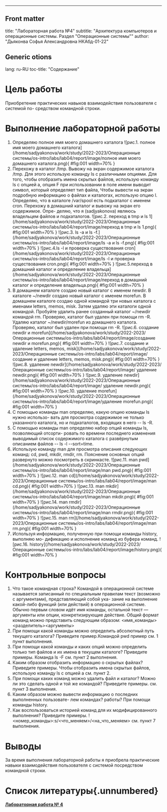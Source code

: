 ---
## Front matter
title: "Лабораторная работа №4"
subtitle: "Архитектура компьютеров и операционные системы. Раздел "Операционные системы""
author: "Дьяконва Софья Александровна НКАбд-01-22"

## Generic otions
lang: ru-RU
toc-title: "Содержание"

# Цель работы

Приобретение практических навыков взаимодействия пользователя с системой по-
средством командной строки.

# Выполнение лабораторной работы
1. Определяю полное имя моего домашнего каталога
![рис.1. полное имя моего домашнего каталога](/home/sadjyakonova/work/study/2022-2023/Операционные системы/os-intro/labs/lab04/report/image/полное имя моего домашнего каталога.png){ #fig:001 width=70% }
2. Перехожу в каталог /tmp.
Вывожу на экран содержимое каталога /tmp.
Для этого использую команду ls с различными опциями. Для
того, чтобы отобразить имена скрытых файлов, использую команду ls
с опцией a, опция F при использовании в поле имени
выводит символ, который определяет тип файла, Чтобы вывести на экран подробную информацию о файлах и каталогах, использую опцию l.
Определяю, что в каталоге /var/spool есть подкаталог с именем cron.
Перехожу в домашний каталог и вывожу на экран его содержимое. Опре-
деляю, что я (sadjyakonova) являюсь владельцем файлов и подкаталогов.
![рис.2. переход в tmp и ls 1](/home/sadjyakonova/work/study/2022-2023/Операционные системы/os-intro/labs/lab04/report/image/переход в tmp и ls 1.png){ #fig:001 width=70% }
![рис.3. ls -a и ls -f.](/home/sadjyakonova/work/study/2022-2023/Операционные системы/os-intro/labs/lab04/report/image/ls -a и ls -f.png){ #fig:001 width=70% }
![рис.4.ls -l и проверка существования cron](/home/sadjyakonova/work/study/2022-2023/Операционные системы/os-intro/labs/lab04/report/image/ls -l и проверка существования cron.png){ #fig:001 width=70% }
![рис.5.переход в домашний каталог и определение владельца](/home/sadjyakonova/work/study/2022-2023/Операционные системы/os-intro/labs/lab04/report/image/переход в домашний каталог и определение владельца.png){ #fig:001 width=70% }
3. В домашнем каталоге создаю новый каталог с именем newdir.
В каталоге ~/newdir создаю новый каталог с именем morefun.
В домашнем каталоге создаю одной командой три новых каталога с именами
letters, memos, misk. Затем удаляю эти каталоги одной командой.
Пробуйте удалить ранее созданный каталог ~/newdir командой rm. Проверяю, каталог был удален при помощи rm -R.
Удаляю каталог ~/newdir/morefun из домашнего каталога. Проверяю, каталог был удален при помощи rm -R.
![рис.6. создание newdir и morefun](/home/sadjyakonova/work/study/2022-2023/Операционные системы/os-intro/labs/lab04/report/image/создание newdir и morefun.png){ #fig:001 width=70% }
![рис.7. создание и удаление letters, memos, misk](/home/sadjyakonova/work/study/2022-2023/Операционные системы/os-intro/labs/lab04/report/image/создание и удаление letters, memos, misk.png){ #fig:001 width=70% }
![рис.8. удаление newdir](/home/sadjyakonova/work/study/2022-2023/Операционные системы/os-intro/labs/lab04/report/image/ удаление newdir.png){ #fig:001 width=70% }
![рис.9. удаление newdir](/home/sadjyakonova/work/study/2022-2023/Операционные системы/os-intro/labs/lab04/report/image/ удаление newdir.png){ #fig:001 width=70% }
![рис.10. удаление morefun](/home/sadjyakonova/work/study/2022-2023/Операционные системы/os-intro/labs/lab04/report/image/удаление morefun.png){ #fig:001 width=70% }
4. С помощью команды man определяю, какую опцию команды ls нужно использо-
вать для просмотра содержимое не только указанного каталога, но и подкаталогов,
входящих в него --  ls -R.
5. С помощью команды man определяю набор опций команды ls, позволяющий отсорти-
ровать по времени последнего изменения выводимый список содержимого каталога
с развёрнутым описанием файлов --  ls -l --sort=time.
6.  Использую команду man для просмотра описания следующих команд: cd, pwd, mkdir,
rmdir, rm.
Пояснение основных опций развернуто можно посмотреть в скринкасте.
![рис.11. man pwd](/home/sadjyakonova/work/study/2022-2023/Операционные системы/os-intro/labs/lab04/report/image/man pwd.png){ #fig:001 width=70% }
![рис.12. man cd](/home/sadjyakonova/work/study/2022-2023/Операционные системы/os-intro/labs/lab04/report/image/man cd.png){ #fig:001 width=70% }
![рис.13. man mkdir](/home/sadjyakonova/work/study/2022-2023/Операционные системы/os-intro/labs/lab04/report/image/man mkdir.png){ #fig:001 width=70% }
![рис.14. man rmdir](/home/sadjyakonova/work/study/2022-2023/Операционные системы/os-intro/labs/lab04/report/image/man rmdir.png){ #fig:001 width=70% }
![рис.15. man rm](/home/sadjyakonova/work/study/2022-2023/Операционные системы/os-intro/labs/lab04/report/image/man rm.png){ #fig:001 width=70% }
7. Используя информацию, полученную при помощи команды history, выполняю мо-
дификацию и исполнение команд из буфера команд.
![рис.16. history](/home/sadjyakonova/work/study/2022-2023/Операционные системы/os-intro/labs/lab04/report/image/history.png){ #fig:001 width=70% }

# Контрольные вопросы

1. Что такое командная строка? Командой в операционной системе называется записанный по
специальным правилам текст (возможно с аргументами), представляющий собой ука-
зание на выполнение какой-либо функций (или действий) в операционной системе.
Обычно первым словом идёт имя команды, остальной текст — аргументы или опции,
конкретизирующие действие.
Общий формат команд можно представить следующим образом:
<имя_команды><разделитель><аргументы>
2. При помощи какой команды можно определить абсолютный путь текущего каталога?
Приведите пример.Командой pwd пример см. 1 пункт выполнения.
3.  При помощи какой команды и каких опций можно определить только тип файлов
и их имена в текущем каталоге? Приведите примеры. Команда ls -F см. пункт 2 выполнения.
4. Каким образом отобразить информацию о скрытых файлах? Приведите примеры. Чтобы отобразить имена скрытых файлов, использую команду ls
с опцией a см. пункт 2.
5. При помощи каких команд можно удалить файл и каталог? Можно ли это сделать
одной и той же командой? Приведите примеры. см. пункт 3 выполнения.
6. Каким образом можно вывести информацию о последних выполненных пользовате-
лем командах? работы? При помощи команды history.
7. Как воспользоваться историей команд для их модифицированного выполнения? Приведите примеры. !<номер_команды>:s/<что_меняем>/<на_что_меняем> cм. пункт 7 выполнения.

# Выводы

За время выполнения лабораторной работы я приобрела практические навыки взаимодействия пользователя с системой посредством командной строки.

# Список литературы{.unnumbered}

**[Лабораторная работа № 4](file:///tmp/mozilla_sadjyakonova0/004-lab_shell.pdf)**
